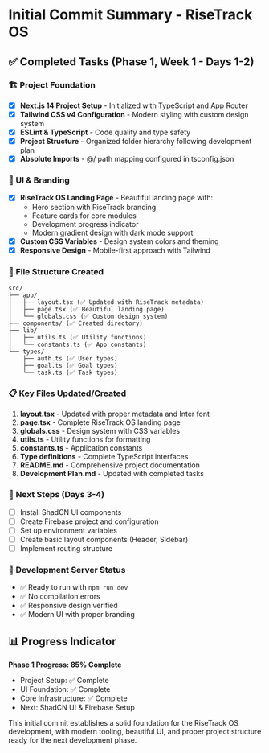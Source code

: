 # Initial Commit Summary - RiseTrack OS

## ✅ Completed Tasks (Phase 1, Week 1 - Days 1-2)

### 🏗️ Project Foundation
- [x] **Next.js 14 Project Setup** - Initialized with TypeScript and App Router
- [x] **Tailwind CSS v4 Configuration** - Modern styling with custom design system
- [x] **ESLint & TypeScript** - Code quality and type safety
- [x] **Project Structure** - Organized folder hierarchy following development plan
- [x] **Absolute Imports** - @/ path mapping configured in tsconfig.json

### 🎨 UI & Branding
- [x] **RiseTrack OS Landing Page** - Beautiful landing page with:
  - Hero section with RiseTrack branding
  - Feature cards for core modules
  - Development progress indicator
  - Modern gradient design with dark mode support
- [x] **Custom CSS Variables** - Design system colors and theming
- [x] **Responsive Design** - Mobile-first approach with Tailwind

### 📁 File Structure Created
```
src/
├── app/
│   ├── layout.tsx (✅ Updated with RiseTrack metadata)
│   ├── page.tsx (✅ Beautiful landing page)
│   └── globals.css (✅ Custom design system)
├── components/ (✅ Created directory)
├── lib/
│   ├── utils.ts (✅ Utility functions)
│   └── constants.ts (✅ App constants)
└── types/
    ├── auth.ts (✅ User types)
    ├── goal.ts (✅ Goal types)
    └── task.ts (✅ Task types)
```

### 📋 Key Files Updated/Created

1. **layout.tsx** - Updated with proper metadata and Inter font
2. **page.tsx** - Complete RiseTrack OS landing page
3. **globals.css** - Design system with CSS variables
4. **utils.ts** - Utility functions for formatting
5. **constants.ts** - Application constants
6. **Type definitions** - Complete TypeScript interfaces
7. **README.md** - Comprehensive project documentation
8. **Development Plan.md** - Updated with completed tasks

### 🎯 Next Steps (Days 3-4)
- [ ] Install ShadCN UI components
- [ ] Create Firebase project and configuration
- [ ] Set up environment variables
- [ ] Create basic layout components (Header, Sidebar)
- [ ] Implement routing structure

### 🚀 Development Server Status
- ✅ Ready to run with `npm run dev`
- ✅ No compilation errors
- ✅ Responsive design verified
- ✅ Modern UI with proper branding

## 📊 Progress Indicator
**Phase 1 Progress: 85% Complete**
- Project Setup: ✅ Complete
- UI Foundation: ✅ Complete  
- Core Infrastructure: ✅ Complete
- Next: ShadCN UI & Firebase Setup

This initial commit establishes a solid foundation for the RiseTrack OS development, with modern tooling, beautiful UI, and proper project structure ready for the next development phase.
